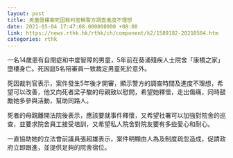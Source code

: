 ```yaml
---
layout: post
title: 男童墮樓案死因裁判官稱警方調查進度不理想
date: 2021-05-04 17:47:08.000000000 +08:00
link: https://news.rthk.hk/rthk/ch/component/k2/1589182-20210504.htm
categories: rthk
---
```


一名14歲患有自閉症和中度智障的男童，5年前在葵涌殘疾人士院舍「康橋之家」墮樓身亡。死因庭5名陪審員一致裁定男童死於意外。 

死因裁判官表示，案件發生5年後才開審，顯示警方的調查時間及進度不理想，希望可以改善，他又向死者梁子駿的母親致以慰問，希望她釋懷，走出傷痛，同時鼓勵她多參與活動，幫助同路人。 

死者的母親離開法院後表示，應該要就事件釋懷，又希望社署可以加強對院舍的巡查，並要求院舍員工接受培訓，又希望私人院舍對院友要有多些愛心和耐心。 

一直協助她的立法會前議員張超雄表示，案件明顯由人為及制度疏忽造成，促請政府立即跟進，並提供足夠的院舍宿位。
